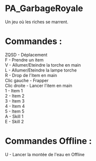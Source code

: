 ﻿# PA_GarbageRoyale
Un jeu où les riches se marrent.   
# Commandes :
ZQSD - Déplacement   
F - Prendre un item    
V - Allumer/Eteindre la torche en main    
L - Allumer/Eteindre la lampe torche    
R - Drop de l'item en main    
Clic gauche - Frapper    
Clic droite - Lancer l'item en main   
1 - Item 1   
2 - Item 2   
3 - Item 3   
4 - Item 4   
5 - Item 5    
A - Skill 1   
E - Skill 2   
# Commandes Offline :   
U - Lancer la montée de l'eau en Offline   

